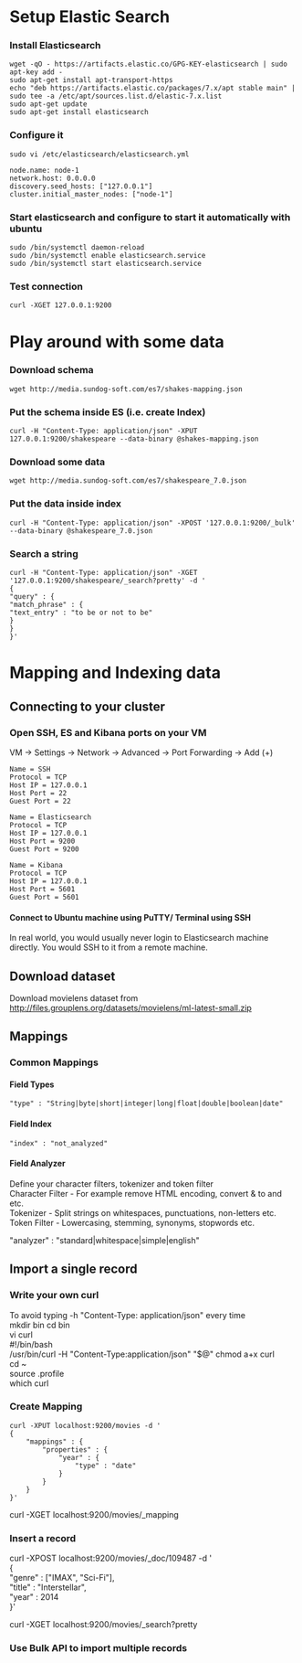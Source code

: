 # Setup Elastic Search


### Install Elasticsearch

    wget -qO - https://artifacts.elastic.co/GPG-KEY-elasticsearch | sudo apt-key add -  
    sudo apt-get install apt-transport-https  
    echo "deb https://artifacts.elastic.co/packages/7.x/apt stable main" | sudo tee -a /etc/apt/sources.list.d/elastic-7.x.list  
    sudo apt-get update  
    sudo apt-get install elasticsearch  

### Configure it

    sudo vi /etc/elasticsearch/elasticsearch.yml  
    
    node.name: node-1  
    network.host: 0.0.0.0  
    discovery.seed_hosts: ["127.0.0.1"]  
    cluster.initial_master_nodes: ["node-1"]  

### Start elasticsearch and configure to start it automatically with ubuntu

    sudo /bin/systemctl daemon-reload  
    sudo /bin/systemctl enable elasticsearch.service  
    sudo /bin/systemctl start elasticsearch.service  

### Test connection

    curl -XGET 127.0.0.1:9200  

# Play around with some data

### Download schema

    wget http://media.sundog-soft.com/es7/shakes-mapping.json  

### Put the schema inside ES (i.e. create Index)

    curl -H "Content-Type: application/json" -XPUT 127.0.0.1:9200/shakespeare --data-binary @shakes-mapping.json  

### Download some data

    wget http://media.sundog-soft.com/es7/shakespeare_7.0.json  

### Put the data inside index

    curl -H "Content-Type: application/json" -XPOST '127.0.0.1:9200/_bulk' --data-binary @shakespeare_7.0.json  

### Search a string

    curl -H "Content-Type: application/json" -XGET '127.0.0.1:9200/shakespeare/_search?pretty' -d '  
    {  
    "query" : {  
    "match_phrase" : {  
    "text_entry" : "to be or not to be"  
    }  
    }  
    }'  

# Mapping and Indexing data

## Connecting to your cluster

### Open SSH, ES and Kibana ports on your VM
VM -> Settings -> Network -> Advanced -> Port Forwarding -> Add (+)  

    Name = SSH  
    Protocol = TCP  
    Host IP = 127.0.0.1  
    Host Port = 22  
    Guest Port = 22  
    
    Name = Elasticsearch  
    Protocol = TCP  
    Host IP = 127.0.0.1  
    Host Port = 9200  
    Guest Port = 9200  
    
    Name = Kibana  
    Protocol = TCP  
    Host IP = 127.0.0.1  
    Host Port = 5601  
    Guest Port = 5601  

#### Connect to Ubuntu machine using PuTTY/ Terminal using SSH
In real world, you would usually never login to Elasticsearch machine directly. You would SSH to it from a remote machine.  


## Download dataset

Download movielens dataset from http://files.grouplens.org/datasets/movielens/ml-latest-small.zip  


## Mappings
### Common Mappings
#### Field Types

    "type" : "String|byte|short|integer|long|float|double|boolean|date"

#### Field Index

    "index" : "not_analyzed"

#### Field Analyzer
Define your character filters, tokenizer and token filter  
Character Filter - For example remove HTML encoding, convert & to and etc.  
Tokenizer - Split strings on whitespaces, punctuations, non-letters etc.  
Token Filter - Lowercasing, stemming, synonyms, stopwords etc.  

"analyzer" : "standard|whitespace|simple|english"  

## Import a single record
### Write your own curl
To avoid typing -h "Content-Type: application/json" every time  
mkdir bin
cd bin  
vi curl  
#!/bin/bash  
/usr/bin/curl -H "Content-Type:application/json" "$@" 
chmod a+x curl    
cd ~   
source .profile  
which curl  

### Create Mapping

    curl -XPUT localhost:9200/movies -d '  
    {  
        "mappings" : {  
            "properties" : {  
                "year" : {  
                    "type" : "date"  
                }           
            }       
        }  
    }'  

curl -XGET localhost:9200/movies/_mapping  

### Insert a record
curl -XPOST localhost:9200/movies/_doc/109487 -d '  
{  
    "genre" : ["IMAX", "Sci-Fi"],  
    "title" : "Interstellar",  
    "year" : 2014  
}'  

curl -XGET localhost:9200/movies/_search?pretty

### Use Bulk API to import multiple records












<!--stackedit_data:
eyJoaXN0b3J5IjpbNTYyMzEwODgsLTcyMzQ1Njc0OCwtMTU5Mj
kzMzM4XX0=
-->